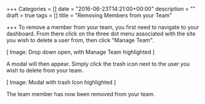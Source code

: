 +++
Categories = []
date = "2016-06-23T14:21:00+00:00"
description = ""
draft = true
tags = []
title = "Removing Members from your Team"

+++
To remove a member from your team, you first need to navigate to your dashboard. From there click on the three dot menu associated with the site you wish to delete a user from, then click "Manage Team".

[ Image: Drop down open, with Manage Team highlighted ]

A modal will then appear. Simply click the trash icon next to the user you wish to delete from your team.

[ Image: Modal with trash Icon highlighted ]

The team member has now been removed from your team.